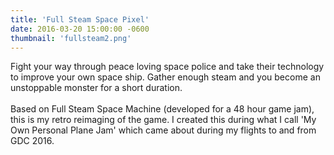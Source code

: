 ```yaml
---
title: 'Full Steam Space Pixel'
date: 2016-03-20 15:00:00 -0600
thumbnail: 'fullsteam2.png'
---
```

Fight your way through peace loving space police and take their technology to improve your own space ship. Gather enough steam and you become an unstoppable monster for a short duration.
<br/><br/>
Based on Full Steam Space Machine (developed for a 48 hour game jam), this is my retro reimaging of the game. I created this during what I call 'My Own Personal Plane Jam' which came about during my flights to and from GDC 2016.